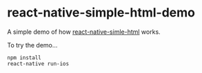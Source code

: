 # react-native-simple-html-demo

A simple demo of how [react-native-simle-html](https://github.com/nhtera/react-native-simple-html) works.

To try the demo...

```
npm install
react-native run-ios
```